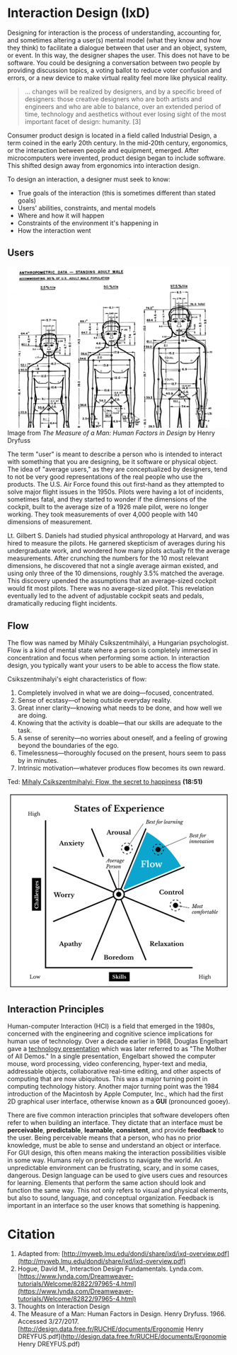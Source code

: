 # Interaction Design \(IxD\)

Designing for interaction is the process of understanding, accounting for, and sometimes altering a user\(s\) mental model \(what they know and how they think\) to facilitate a dialogue between that user and an object, system, or event. In this way, the designer shapes the user. This does not have to be software. You could be designing a conversation between two people by providing discussion topics, a voting ballot to reduce voter confusion and errors, or a new device to make virtual reality feel more like physical reality.

> ... changes will be realized by designers, and by a specific breed of designers: those creative designers who are both artists and engineers and who are able to balance, over an extended period of time, technology and aesthetics without ever losing sight of the most important facet of design: humanity. \[3\]

Consumer product design is located in a field called Industrial Design, a term coined in the early 20th century. In the mid-20th century, ergonomics, or the interaction between people and equipment, emerged. After microcomputers were invented, product design began to include software. This shifted design away from ergonomics into interaction design.

To design an interaction, a designer must seek to know:

* True goals of the interaction \(this is sometimes different than stated goals\)
* Users' abilities, constraints, and mental models
* Where and how it will happen
* Constraints of the environment it's happening in
* How the interaction went

## Users

![Image from The Measure of a Man: Human Factors in Design by Henry Dryfuss](/assets/avg-man-dreyfuss.png)Image from _The Measure of a Man: Human Factors in Design_ by Henry Dryfuss

The term "user" is meant to describe a person who is intended to interact with something that you are designing, be it software or physical object. The idea of "average users," as they are conceptualized by designers, tend to not be very good representations of the real people who use the products. The U.S. Air Force found this out first-hand as they attempted to solve major flight issues in the 1950s. Pilots were having a lot of incidents, sometimes fatal, and they started to wonder if the dimensions of the cockpit, built to the average size of a 1926 male pilot, were no longer working. They took measurements of over 4,000 people with 140 dimensions of measurement.

Lt. Gilbert S. Daniels had studied physical anthropology at Harvard, and was hired to measure the pilots. He garnered skepticism of averages during his undergraduate work, and wondered how many pilots actually fit the average measurements. After crunching the numbers for the 10 most relevant dimensions, he discovered that not a single average airman existed, and using only three of the 10 dimensions, roughly 3.5% matched the average. This discovery upended the assumptions that an average-sized cockpit would fit most pilots. There was no average-sized pilot. This revelation eventually led to the advent of adjustable cockpit seats and pedals, dramatically reducing flight incidents.

## Flow

The flow was named by Mihály Csíkszentmihályi, a Hungarian psychologist. Flow is a kind of mental state where a person is completely immersed in concentration and focus when performing some action. In interaction design, you typically want your users to be able to access the flow state.

Csikszentmihalyi's eight characteristics of flow:

1. Completely involved in what we are doing—focused, concentrated.
2. Sense of ecstasy—of being outside everyday reality.
3. Great inner clarity—knowing what needs to be done, and how well we are doing.
4. Knowing that the activity is doable—that our skills are adequate to the task.
5. A sense of serenity—no worries about oneself, and a feeling of growing beyond the boundaries of the ego.
6. Timelessness—thoroughly focused on the present, hours seem to pass by in minutes.
7. Intrinsic motivation—whatever produces flow becomes its own reward.

Ted: [Mihaly Csikszentmihalyi: Flow, the secret to happiness](https://www.ted.com/talks/mihaly_csikszentmihalyi_on_flow) **\(18:51\)**

![](/assets/states-of-experience-1200w@2x.png)

## Interaction Principles

Human-computer Interaction \(HCI\) is a field that emerged in the 1980s, concerned with the engineering and cognitive science implications for human use of technology. Over a decade earlier in 1968, Douglas Engelbart gave a [technology presentation](https://www.youtube.com/watch?v=yJDv-zdhzMY) which was later referred to as "The Mother of All Demos." In a single presentation, Engelbart showed the computer mouse, word processing, video conferencing, hyper-text and media, addressable objects, collaborative real-time editing, and other aspects of computing that are now ubiquitous. This was a major turning point in computing technology history. Another major turning point was the 1984 introduction of the Macintosh by Apple Computer, Inc., which had the first 2D graphical user interface, otherwise known as a **GUI** \(pronounced gooey\).

There are five common interaction principles that software developers often refer to when building an interface. They dictate that an interface must be **perceivable**, **predictable**, **learnable**, **consistent**, and provide **feedback** to the user. Being perceivable means that a person, who has no prior knowledge, must be able to sense and understand an object or interface. For GUI design, this often means making the interaction possibilities visible in some way. Humans rely on predictions to navigate the world. An unpredictable environment can be frustrating, scary, and in some cases, dangerous. Design language can be used to give users cues and resources for learning. Elements that perform the same action should look and function the same way. This not only refers to visual and physical elements, but also to sound, language, and conceptual organization. Feedback is important in an interface so the user knows that something is happening.

# Citation

1. Adapted from: [http://myweb.lmu.edu/dondi/share/ixd/ixd-overview.pdf](http://myweb.lmu.edu/dondi/share/ixd/ixd-overview.pdf)
2. Hogue, David M., Interaction Design Fundamentals. Lynda.com. [https://www.lynda.com/Dreamweaver-tutorials/Welcome/82822/97965-4.html](https://www.lynda.com/Dreamweaver-tutorials/Welcome/82822/97965-4.html)
3. Thoughts on Interaction Design
4. The Measure of a Man: Human Factors in Design. Henry Dryfuss. 1966. Accessed 3/27/2017. [http://design.data.free.fr/RUCHE/documents/Ergonomie Henry DREYFUS.pdf](http://design.data.free.fr/RUCHE/documents/Ergonomie Henry DREYFUS.pdf)



